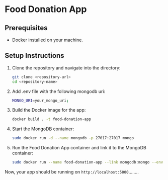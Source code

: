 # Food Donation App

## Prerequisites
- Docker installed on your machine.



## Setup Instructions

1. Clone the repository and navigate into the directory:

    ```bash
    git clone <repository-url>
    cd <repository-name>
    ```

2. Add .env file with the following mongodb uri:

    ```bash
    MONGO_URI=your_mongo_uri;
    ```

2. Build the Docker image for the app:

    ```bash
    docker build . -t food-donation-app
    ```

3. Start the MongoDB container:

    ```bash
    sudo docker run -d --name mongodb -p 27017:27017 mongo
    ```

4. Run the Food Donation App container and link it to the MongoDB container:

    ```bash
    sudo docker run --name food-donation-app --link mongodb:mongo --env-file .env -p 5000:5000 food-donation-app
    ```

Now, your app should be running on `http://localhost:5000`........

